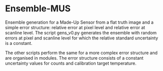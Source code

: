 # Ensemble-MUS

Ensemble generation for a Made-Up Sensor from a flat truth image and a simple error structure: relative error at pixel level and relative error at scanline level. The script gens_v0.py generates the ensemble with random errors at pixel and scanline level for which the relative standard uncertainty is a constant. 

The other scripts perform the same for a more complex error structure and are organised in modules. The error structure consists of a constant uncertainty values for counts and calibration target temperature. 
